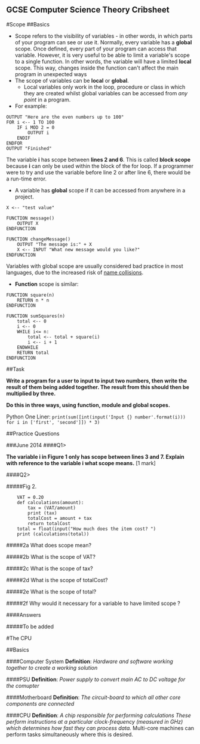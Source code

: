 GCSE Computer Science Theory Cribsheet
---------


#Scope
##Basics

 - Scope refers to the visibility of variables - in other words, in which parts of your program can see or use it. Normally, every variable has a **global** scope. Once defined, every part of your program can access that variable. However, it is very useful to be able to limit a variable's scope to a single function. In other words, the variable will have a limited **local** scope. This way, changes inside the function can't affect the main program in unexpected ways
 - The scope of variables can be **local** or **global**.
	- Local variables only work in the loop, procedure or class in which they are created whilst
global variables can be accessed from *any point* in a program.
 - For example:
```
OUTPUT "Here are the even numbers up to 100"  
FOR i <-- 1 TO 100 
	IF i MOD 2 = 0 
		OUTPUT i
	ENDIF 
ENDFOR 
OUTPUT "Finished"
```
 
The variable **i** has scope between **lines 2 and 6**. This is called **block scope** because **i** can only be used within the block of the for loop.
If a programmer were to try and use the variable before line 2 or after line 6, there would be a run-time error.
 
- A variable has **global** scope if it can be accessed from anywhere in a project.
```
X <-- "test value"

FUNCTION message()
	OUTPUT X
ENDFUNCTION

FUNCTION changeMessage()
	OUTPUT "The message is:" + X
	X <-- INPUT "What new message would you like?"
ENDFUNCTION
```
Variables with global scope are usually considered bad practice in most languages, due to the increased risk of [name collisions](https://en.wikipedia.org/wiki/Name_collision).
- **Function** scope is similar:
``` 
FUNCTION square(n)
	RETURN n * n
ENDFUNCTION

FUNCTION sumSquares(n)
	total <-- 0
	i <-- 0
	WHILE i<= n:
		total <-- total + square(i)
		i <-- i + 1
	ENDWHILE
	RETURN total
ENDFUNCTION
``` 

##Task

**Write a program for a user to input to input two numbers, then write the result of them being added together. The result from this should then be multiplied by three.**

**Do this in three ways, using function, module and global scopes.**

Python One Liner:
`print(sum([int(input('Input {} number'.format(i))) for i in ['first', 'second']]) * 3)
`

##Practice Questions

###June 2014
####Q1>

 
**The variable i in Figure 1 only has scope between lines 3 and 7. Explain with reference to the variable i what scope means.**
[1 mark]
 
 
####Q2>
 
#####Fig 2.

<pre><code>	   VAT = 0.20
	def calculations(amount):
		tax = (VAT/amount)
		print (tax)    
		totalCost = amount + tax
		return totalCost
	total = float(input("How much does the item cost? ")
	print (calculations(total))</code></pre>
    
#####2a 
What does scope mean?

#####2b 
What is the scope of VAT?

#####2c 
What is the scope of tax?

#####2d 
What is the scope of totalCost?

#####2e 
What is the scope of total?

#####2f 
Why would it necessary for a variable to have limited scope ?


####Answers

#####To be added

#The CPU

##Basics

####Computer System
**Definition**: *Hardware and software working together to create a working solution*

####PSU
**Definition**: *Power supply to convert main AC to DC voltage for the comupter*

####Motherboard
**Definition**: *The circuit-board to which all other core components are connected*

####CPU
**Definition**: *A chip responsible for performing calculations These perform instructions at a particular clock-frequency (measured in GHz) which determines how fast they can process data.*
Multi-core machines can perform tasks simultaneously where this is desired. 
